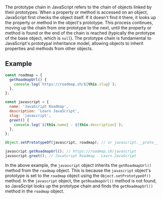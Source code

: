 The prototype chain in JavaScript refers to the chain of objects linked by their prototypes. When a property or method is accessed on an object, JavaScript first checks the object itself. If it doesn't find it there, it looks up the property or method in the object's prototype. This process continues, moving up the chain from one prototype to the next, until the property or method is found or the end of the chain is reached (typically the prototype of the base object, which is `null`). The prototype chain is fundamental to JavaScript's prototypal inheritance model, allowing objects to inherit properties and methods from other objects.

## Example

```js
const roadmap = {
  getRoadmapUrl() {
    console.log(`https://roadmap.sh/${this.slug}`);
  },
};

const javascript = {
  name: 'JavaScript Roadmap',
  description: 'Learn JavaScript',
  slug: 'javascript',
  greet() {
    console.log(`${this.name} - ${this.description}`);
  },
};

Object.setPrototypeOf(javascript, roadmap); // or javascript.__proto__ = roadmap;

javascript.getRoadmapUrl(); // https://roadmap.sh/javascript
javascript.greet(); // JavaScript Roadmap - Learn JavaScript
```

In the above example, the `javascript` object inherits the `getRoadmapUrl()` method from the `roadmap` object. This is because the `javascript` object's prototype is set to the `roadmap` object using the `Object.setPrototypeOf()` method. In the `javascript` object, the `getRoadmapUrl()` method is not found, so JavaScript looks up the prototype chain and finds the `getRoadmapUrl()` method in the `roadmap` object.
